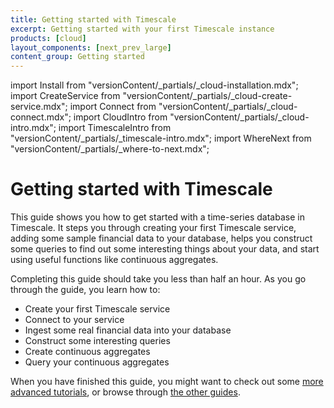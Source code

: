 ```yaml
---
title: Getting started with Timescale
excerpt: Getting started with your first Timescale instance
products: [cloud]
layout_components: [next_prev_large]
content_group: Getting started
---
```


import Install from "versionContent/_partials/_cloud-installation.mdx";
import CreateService from "versionContent/_partials/_cloud-create-service.mdx";
import Connect from "versionContent/_partials/_cloud-connect.mdx";
import CloudIntro from "versionContent/_partials/_cloud-intro.mdx";
import TimescaleIntro from "versionContent/_partials/_timescale-intro.mdx";
import WhereNext from "versionContent/_partials/_where-to-next.mdx";

# Getting started with Timescale

<TimescaleIntro />

This guide shows you how to get started with a time-series database in
Timescale. It steps you through creating your first Timescale service, adding
some sample financial data to your database, helps you construct some queries to
find out some interesting things about your data, and start using useful
functions like continuous aggregates.

<CloudIntro />

Completing this guide should take you less than half an hour. As you go through
the guide, you learn how to:

*   Create your first Timescale service
*   Connect to your service
*   Ingest some real financial data into your database
*   Construct some interesting queries
*   Create continuous aggregates
*   Query your continuous aggregates

When you have finished this guide, you might want to check out some
[more advanced tutorials][tutorials], or browse through
[the other guides][use-timescale].

<TryItOutCodeBlock queryId="test" />

[tutorials]: /tutorials/:currentVersion:/
[use-timescale]: /use-timescale/:currentVersion:/
